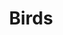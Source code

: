 ---
title: "Birds"
draft: false
slug: "Birds"
weight: "4"
mainpage: true
related: true

block_project: {
	description: "(description coming soon)",
	# bgcolor: "#0D0D0D",
	# fontcolor: "#fff",
	work: [ 
		{class: "gallery-col-6", path: "illustration_birds-01.jpg"},
		{class: "gallery-col-6", path: "illustration_birds-02.jpg"},
		{class: "gallery-col-12", path: "illustration_birds-04.jpg"},
		{video: true, class: "gallery-col-12", path: "illustration_birds-03"}
	]
}

---